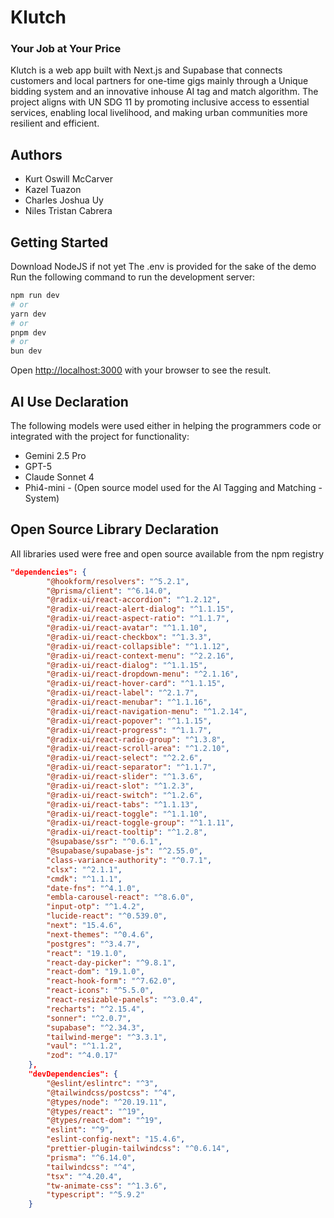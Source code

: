 # Klutch

### Your Job at Your Price

Klutch is a web app built with Next.js and Supabase that connects customers and local partners for one-time gigs mainly through a Unique bidding system and an innovative inhouse AI tag and match algorithm.
The project aligns with UN SDG 11 by promoting inclusive access to essential services, enabling local livelihood, and making urban communities more resilient and efficient.

## Authors

- Kurt Oswill McCarver
- Kazel Tuazon
- Charles Joshua Uy
- Niles Tristan Cabrera

## Getting Started

Download NodeJS if not yet
The .env is provided for the sake of the demo
Run the following command to run the development server:

```bash
npm run dev
# or
yarn dev
# or
pnpm dev
# or
bun dev
```

Open [http://localhost:3000](http://localhost:3000) with your browser to see the result.

## AI Use Declaration

The following models were used either in helping the programmers code or integrated with the project for functionality:

- Gemini 2.5 Pro
- GPT-5
- Claude Sonnet 4
- Phi4-mini - (Open source model used for the AI Tagging and Matching - System)

## Open Source Library Declaration

All libraries used were free and open source available from the npm registry

```json
"dependencies": {
		"@hookform/resolvers": "^5.2.1",
		"@prisma/client": "^6.14.0",
		"@radix-ui/react-accordion": "^1.2.12",
		"@radix-ui/react-alert-dialog": "^1.1.15",
		"@radix-ui/react-aspect-ratio": "^1.1.7",
		"@radix-ui/react-avatar": "^1.1.10",
		"@radix-ui/react-checkbox": "^1.3.3",
		"@radix-ui/react-collapsible": "^1.1.12",
		"@radix-ui/react-context-menu": "^2.2.16",
		"@radix-ui/react-dialog": "^1.1.15",
		"@radix-ui/react-dropdown-menu": "^2.1.16",
		"@radix-ui/react-hover-card": "^1.1.15",
		"@radix-ui/react-label": "^2.1.7",
		"@radix-ui/react-menubar": "^1.1.16",
		"@radix-ui/react-navigation-menu": "^1.2.14",
		"@radix-ui/react-popover": "^1.1.15",
		"@radix-ui/react-progress": "^1.1.7",
		"@radix-ui/react-radio-group": "^1.3.8",
		"@radix-ui/react-scroll-area": "^1.2.10",
		"@radix-ui/react-select": "^2.2.6",
		"@radix-ui/react-separator": "^1.1.7",
		"@radix-ui/react-slider": "^1.3.6",
		"@radix-ui/react-slot": "^1.2.3",
		"@radix-ui/react-switch": "^1.2.6",
		"@radix-ui/react-tabs": "^1.1.13",
		"@radix-ui/react-toggle": "^1.1.10",
		"@radix-ui/react-toggle-group": "^1.1.11",
		"@radix-ui/react-tooltip": "^1.2.8",
		"@supabase/ssr": "^0.6.1",
		"@supabase/supabase-js": "^2.55.0",
		"class-variance-authority": "^0.7.1",
		"clsx": "^2.1.1",
		"cmdk": "^1.1.1",
		"date-fns": "^4.1.0",
		"embla-carousel-react": "^8.6.0",
		"input-otp": "^1.4.2",
		"lucide-react": "^0.539.0",
		"next": "15.4.6",
		"next-themes": "^0.4.6",
		"postgres": "^3.4.7",
		"react": "19.1.0",
		"react-day-picker": "^9.8.1",
		"react-dom": "19.1.0",
		"react-hook-form": "^7.62.0",
		"react-icons": "^5.5.0",
		"react-resizable-panels": "^3.0.4",
		"recharts": "^2.15.4",
		"sonner": "^2.0.7",
		"supabase": "^2.34.3",
		"tailwind-merge": "^3.3.1",
		"vaul": "^1.1.2",
		"zod": "^4.0.17"
	},
	"devDependencies": {
		"@eslint/eslintrc": "^3",
		"@tailwindcss/postcss": "^4",
		"@types/node": "^20.19.11",
		"@types/react": "^19",
		"@types/react-dom": "^19",
		"eslint": "^9",
		"eslint-config-next": "15.4.6",
		"prettier-plugin-tailwindcss": "^0.6.14",
		"prisma": "^6.14.0",
		"tailwindcss": "^4",
		"tsx": "^4.20.4",
		"tw-animate-css": "^1.3.6",
		"typescript": "^5.9.2"
	}
```
